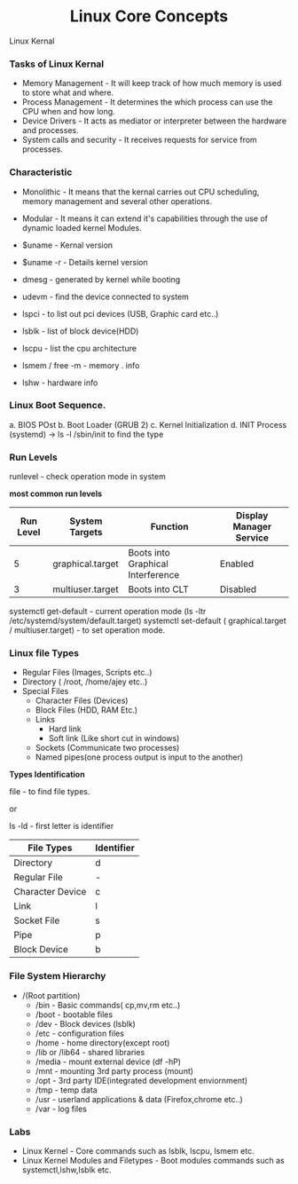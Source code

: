 <h1 align="center"> Linux Core Concepts </h1>

Linux Kernal

### Tasks of Linux Kernal

* Memory Management - It will keep track of how much memory is used to store what and where.
* Process Management - It determines the which process can use the CPU when and how long.
* Device Drivers - It acts as mediator or interpreter between the hardware and processes.
* System calls and security - It receives requests for service from processes.

### Characteristic 

* Monolithic - It means that the kernal carries out CPU scheduling, memory management and several other operations.
* Modular - It means it can extend it's capabilities through the use of dynamic loaded kernel Modules.
 
* $uname - Kernal version
* $uname -r - Details kernel version
* dmesg - generated by kernel while booting
* udevm - find the device connected to system
* lspci - to list out pci devices (USB, Graphic card etc..)
* lsblk - list of block device(HDD)
* lscpu - list the cpu architecture
* lsmem / free -m  - memory . info
* lshw - hardware info

### Linux Boot Sequence.
a. BIOS POst
b. Boot Loader (GRUB 2)
c. Kernel Initialization
d. INIT Process (systemd) -> ls -l /sbin/init to find the type

### Run Levels

runlevel - check operation mode in system

**most common run levels**

|Run Level  | System Targets  |Function | Display Manager Service |
|-------|------|------|-------|
|5| graphical.target | Boots into Graphical Interference | Enabled|
|3| multiuser.target |Boots into CLT | Disabled |

systemctl get-default - current operation mode
(ls -ltr /etc/systemd/system/default.target)
systemctl set-default ( graphical.target / multiuser.target) - to set operation mode.

### Linux file Types

* Regular Files (Images, Scripts etc..)
* Directory ( /root, /home/ajey etc..)
* Special Files 
	+ Character Files (Devices)
	+ Block Files (HDD, RAM Etc.)
	+ Links
		- Hard link
		- Soft link (Like short cut in windows)
	+ Sockets (Communicate two processes)
	+ Named pipes(one process output is input to the another)
	
**Types Identification**

file - to find file types. <br />

or 

ls -ld - first letter is identifier <br />

|File Types  | Identifier |
|-------|------|
|Directory| d |
|Regular File| - |
|Character Device| c |
|Link| l |
|Socket File| s |
|Pipe|  p|
|Block Device| b |

### File System Hierarchy

* /(Root partition)
	+ /bin - Basic commands( cp,mv,rm etc..)
	+ /boot - bootable files
	+ /dev -  Block devices (lsblk)
	+ /etc - configuration files
	+ /home - home directory(except root)
	+ /lib or /lib64 - shared libraries
	+ /media - mount external device (df -hP)
	+ /mnt - mounting 3rd party process (mount)
	+ /opt - 3rd party IDE(integrated development enviornment)
	+ /tmp - temp data
	+ /usr - userland applications & data (Firefox,chrome etc..)
	+ /var - log files

### Labs

* Linux Kernel - Core commands such as lsblk, lscpu, lsmem etc.
* Linux Kernel Modules and Filetypes - Boot modules commands such as systemctl,lshw,lsblk etc.
	

